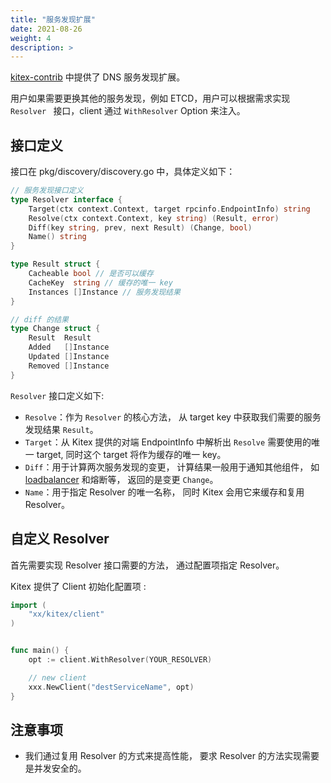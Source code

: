 ```yaml
---
title: "服务发现扩展"
date: 2021-08-26
weight: 4
description: >
---
```


[kitex-contrib](https://github.com/kitex-contrib) 中提供了 DNS 服务发现扩展。

用户如果需要更换其他的服务发现，例如 ETCD，用户可以根据需求实现 `Resolver ` 接口，client 通过 `WithResolver` Option 来注入。

## 接口定义

接口在 pkg/discovery/discovery.go 中，具体定义如下：

```go
// 服务发现接口定义
type Resolver interface {
    Target(ctx context.Context, target rpcinfo.EndpointInfo) string
    Resolve(ctx context.Context, key string) (Result, error)
    Diff(key string, prev, next Result) (Change, bool)
    Name() string
}

type Result struct {
    Cacheable bool // 是否可以缓存
    CacheKey  string // 缓存的唯一 key
    Instances []Instance // 服务发现结果
}

// diff 的结果
type Change struct {
    Result  Result
    Added   []Instance
    Updated []Instance
    Removed []Instance
}
```

`Resolver` 接口定义如下:

- `Resolve`：作为 `Resolver` 的核心方法， 从 target key 中获取我们需要的服务发现结果 `Result`。
- `Target`：从 Kitex 提供的对端 EndpointInfo 中解析出 `Resolve` 需要使用的唯一 target, 同时这个 target 将作为缓存的唯一 key。
- `Diff`：用于计算两次服务发现的变更， 计算结果一般用于通知其他组件， 如 [loadbalancer](../../basic-feature/loadbalance) 和熔断等， 返回的是变更 `Change`。
- `Name`：用于指定 Resolver 的唯一名称， 同时 Kitex 会用它来缓存和复用 Resolver。

## 自定义 Resolver

首先需要实现 Resolver 接口需要的方法， 通过配置项指定 Resolver。

Kitex 提供了 Client 初始化配置项 :

```go
import (
    "xx/kitex/client"
)


func main() {
    opt := client.WithResolver(YOUR_RESOLVER)

    // new client
    xxx.NewClient("destServiceName", opt)
}
```

## 注意事项

- 我们通过复用 Resolver 的方式来提高性能， 要求 Resolver 的方法实现需要是并发安全的。
